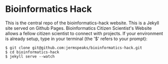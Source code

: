 Bioinformatics Hack
===================

This is the central repo of the bioinformatics-hack website. This is a Jekyll site served on Github Pages. Bioinformatics Citizen Scientist's Website allows a fellow citizen scientist to connect with projects. If your environment is already setup, type in your terminal (the '$' refers to your prompt):

```
$ git clone git@github.com:jermspeaks/bioinformatics-hack.git
$ cd bioinformatics-hack
$ jekyll serve --watch
```
